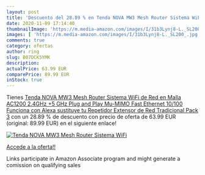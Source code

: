 ```yaml
---
layout: post
title: 'Descuento del 28.89 % en Tenda NOVA MW3 Mesh Router Sistema WiFi '
date: 2020-11-09 17:14:40
thumbnailImage: 'https://m.media-amazon.com/images/I/31b3Lynj8-L._SL200_.jpg'
images: [ 'https://m.media-amazon.com/images/I/31b3Lynj8-L._SL200_.jpg' ]
comments: true
category: ofertas
author: ring
slug: B07DCK5YMK
description:
actualPrice: 63.99 EUR
comparePrice: 89.99 EUR
inStock: true
---
```


Tienes [Tenda NOVA MW3 Mesh Router Sistema WiFi de Red en Malla  AC1200  2.4GHz +5 GHz Plug and Play  Mu-MIMO Fast Ethernet 10/100 Funciona con Alexa sustituye tu Repetidor Extensor de Red Tradicional Pack 3](https://www.amazon.es/dp/B07DCK5YMK/?tag=tolees-21) con un 28.89 % de descuento con precio de oferta de 63.99 EUR (original: 89.99 EUR) en el siguiente enlace!

[![Tenda NOVA MW3 Mesh Router Sistema WiFi ](https://m.media-amazon.com/images/I/31b3Lynj8-L._SL200_.jpg)](https://www.amazon.es/dp/B07DCK5YMK/?tag=tolees-21)

[Accede a la oferta!!](https://www.amazon.es/dp/B07DCK5YMK/?tag=tolees-21)

Links participate in Amazon Associate program and might generate a comission on qualifying sales



